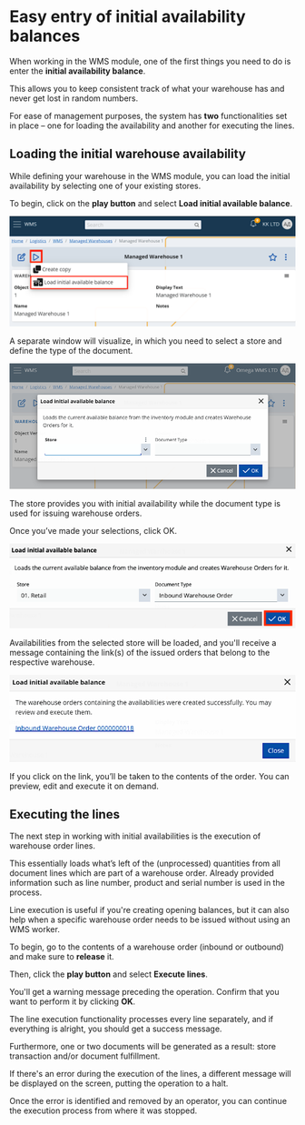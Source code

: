 # Easy entry of initial availability balances

When working in the WMS module, one of the first things you need to do is enter the **initial availability balance**. 

This allows you to keep consistent track of what your warehouse has and never get lost in random numbers. 

For ease of management purposes, the system has **two** functionalities set in place – one for loading the availability and another for executing the lines.

## Loading the initial warehouse availability

While defining your warehouse in the WMS module, you can load the initial availability by selecting one of your existing stores.

To begin, click on the **play button** and select **Load initial available balance**.

![Picture](pictures/firstfunction.png)

A separate window will visualize, in which you need to select a store and define the type of the document.

![Picture](pictures/loadinitialavailablebalance.png)

The store provides you with initial availability while the document type is used for issuing warehouse orders.

Once you’ve made your selections, click OK.

![Picture](pictures/button-ok.png)

Availabilities from the selected store will be loaded, and you'll receive a message containing the link(s) of the issued orders that belong to the respective warehouse.

![Picture](pictures/links_warehouse.png)

If you click on the link, you’ll be taken to the contents of the order. You can preview, edit and execute it on demand.

## Executing the lines

The next step in working with initial availabilities is the execution of warehouse order lines.

This essentially loads what’s left of the (unprocessed) quantities from all document lines which are part of a warehouse order. Already provided information such as line number, product and serial number is used in the process.

Line execution is useful if you're creating opening balances, but it can also help when a specific warehouse order needs to be issued without using an WMS worker.

To begin, go to the contents of a warehouse order (inbound or outbound) and make sure to **release** it.

Then, click the **play button** and select **Execute lines**.

You'll get a warning message preceding the operation. Confirm that you want to perform it by clicking **OK**.

The line execution functionality processes every line separately, and if everything is alright, you should get a success message. 

Furthermore, one or two documents will be generated as a result: store transaction and/or document fulfillment. 

If there's an error during the execution of the lines, a different message will be displayed on the screen, putting the operation to a halt. 

Once the error is identified and removed by an operator, you can continue the execution process from where it was stopped.
